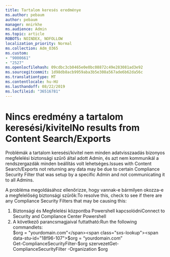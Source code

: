 ```yaml
---
title: Tartalom keresés eredménye
ms.author: pebaum
author: pebaum
manager: mnirkhe
ms.audience: Admin
ms.topic: article
ROBOTS: NOINDEX, NOFOLLOW
localization_priority: Normal
ms.collection: Adm_O365
ms.custom:
- "9000661"
- "2527"
ms.openlocfilehash: 09cdbc3cb0465e0e0bc08872c49e283081ad3e92
ms.sourcegitcommit: 1d98db8acb9959aba3b5e308a567ade6b62da56c
ms.translationtype: MT
ms.contentlocale: hu-HU
ms.lasthandoff: 08/22/2019
ms.locfileid: "36516781"
---
```

# <a name="no-results-from-content-searchexports"></a><span data-ttu-id="18f96-102">Nincs eredmény a tartalom keresési/kivitel</span><span class="sxs-lookup"><span data-stu-id="18f96-102">No results from Content Search/Exports</span></span>

<span data-ttu-id="18f96-103">Problémák a tartalom keresési/kivitel nem minden adatvisszaadás bizonyos megfelelési biztonsági szűrő által adott Admin, és azt nem kommunikál a rendszergazdák minden beállítás volt lehetséges.</span><span class="sxs-lookup"><span data-stu-id="18f96-103">Issues with Content Search/Exports not returning any data may be due to certain Compliance Security Filter that was setup by a specific Admin and not communicating it to all Admins.</span></span>

<span data-ttu-id="18f96-104">A probléma megoldásához ellenőrizze, hogy vannak-e bármilyen okozza-e a megfelelőség biztonsági szűrők:</span><span class="sxs-lookup"><span data-stu-id="18f96-104">To resolve this, check to see if there are any Compliance Security Filters that may be causing this:</span></span>
1. <span data-ttu-id="18f96-105">Biztonsági és Megfelelési központba Powershell kapcsolódni</span><span class="sxs-lookup"><span data-stu-id="18f96-105">Connect to Security and Compliance Center Powershell</span></span>
2. <span data-ttu-id="18f96-106">A következő parancsmagjaival futtatható:</span><span class="sxs-lookup"><span data-stu-id="18f96-106">Run the following commandlets:</span></span>
<br><span data-ttu-id="18f96-107">$org = "yourdomain.com"</span><span class="sxs-lookup"><span data-stu-id="18f96-107">$org = “yourdomain.com”</span></span>
<br><span data-ttu-id="18f96-108">Get-ComplianceSecurityFilter-$org szervezet</span><span class="sxs-lookup"><span data-stu-id="18f96-108">Get-ComplianceSecurityFilter -Organization $org</span></span>